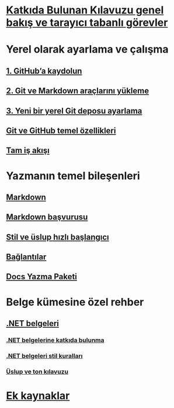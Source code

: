 # [Katkıda Bulunan Kılavuzu genel bakış ve tarayıcı tabanlı görevler](index.md)
# Yerel olarak ayarlama ve çalışma
## [1. GitHub’a kaydolun](get-started-setup-github.md)
## [2. Git ve Markdown araçlarını yükleme](get-started-setup-tools.md)
## [3. Yeni bir yerel Git deposu ayarlama](get-started-setup-local.md)
## [Git ve GitHub temel özellikleri](git-github-fundamentals.md)
## [Tam iş akışı](how-to-write-workflows-major.md)
# Yazmanın temel bileşenleri
## [Markdown](how-to-write-use-markdown.md)
## [Markdown başvurusu](markdown-reference.md)
## [Stil ve üslup hızlı başlangıcı](style-quick-start.md)
## [Bağlantılar](how-to-write-links.md)
## [Docs Yazma Paketi](how-to-write-docs-auth-pack.md)
# Belge kümesine özel rehber
## [.NET belgeleri](dotnet-contribute.md)
### [.NET belgelerine katkıda bulunma](dotnet-contribute-process.md)
### [.NET belgeleri stil kuralları](dotnet-style-guide.md)
### [Üslup ve ton kılavuzu](dotnet-voice-tone.md)
# [Ek kaynaklar](additional-resources.md)

<!--
## Creating new content

   <!--
     This page introduces the process to work locally on
     your own machine, following github flow.

     Content will be taken from the last two sections of
     how-to-contribute.md (writing new samples, and creating new content)
     and the how-to-write-workflows-major.md)
### Setup and clone source

   <!--
      This page will guide folks through the setup process
      through cloning the repo.

      It will have condensed versions of get-started-setup-github,
      get-started-setup-tools, and get-started-setup-local.
      
### Git and GitHub essentials

   <!--
      Explain the basics of Git and GitHub, and the GitHub flow
      process.

      Much, or all of this will be from full-workflow, and git-github-fundamentals

      The full list of repos probably doesn't belong here.
### Contribute new topics
   <!--
     Primarily new content, but will include the content from the
     how-to-write-use-markdown, style-quick-start and how-to-write-links

     Process content will also be taken from how-to-contribute.
#### Content types
#### Markdown resources
#### Tone, voice, and style

### Contribute new samples

   <!--
     Primarily new content, with some taken from how-to-contribute.

     This will also point to repo-specific guidance for samples.

     We have an important decision to make here: This contributing guide
     can contain the union of all code style rules for all different languages
     and frameworks, or it can contain the intersection (code samples must
     compile and run).

     I'm in favor of the former: Everyone writing Python should follow the Python
     guidance; everyone writing C# should follow the C# rules. Those should be
     consistent regardless of project team.

## List of documentation repositories -->

   <!--
     This will take the list of repos from git-github-fundamentals
     for the public repositories.

     Open question: How to keep this up to date?
   -->
